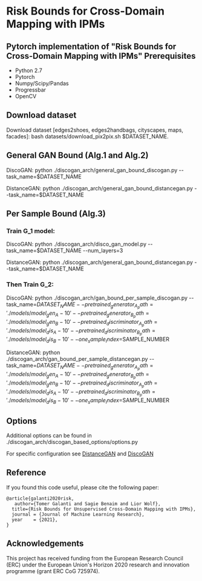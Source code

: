 # Risk Bounds for Cross-Domain Mapping with IPMs

Pytorch implementation of "Risk Bounds for Cross-Domain Mapping with IPMs" 
Prerequisites
--------------
- Python 2.7
- Pytorch
- Numpy/Scipy/Pandas
- Progressbar
- OpenCV

## Download dataset
Download dataset [edges2shoes, edges2handbags, cityscapes, maps, facades]:
bash datasets/download_pix2pix.sh $DATASET_NAME.

## General GAN Bound (Alg.1 and Alg.2)
DiscoGAN:
python ./discogan_arch/general_gan_bound_discogan.py --task_name=$DATASET_NAME

DistanceGAN:
python ./discogan_arch/general_gan_bound_distancegan.py --task_name=$DATASET_NAME

## Per Sample Bound (Alg.3)

### Train G_1 model:
DiscoGAN:
python ./discogan_arch/disco_gan_model.py --task_name=$DATASET_NAME --num_layers=3

DistanceGAN:
python ./discogan_arch/general_gan_bound_distancegan.py --task_name=$DATASET_NAME

### Then Train G_2:
DiscoGAN:
python ./discogan_arch/gan_bound_per_sample_discogan.py --task_name=$DATASET_NAME --pretrained_generator_A_path='./models/model_gen_A-10' --pretrained_generator_B_path='./models/model_gen_B-10' --pretrained_discriminator_A_path='./models/model_dis_A-10' --pretrained_discriminator_B_path='./models/model_dis_B-10' --one_sample_index=$SAMPLE_NUMBER

DistanceGAN:
python ./discogan_arch/gan_bound_per_sample_distancegan.py --task_name=$DATASET_NAME --pretrained_generator_A_path='./models/model_gen_A-10' --pretrained_generator_B_path='./models/model_gen_B-10' --pretrained_discriminator_A_path='./models/model_dis_A-10' --pretrained_discriminator_B_path='./models/model_dis_B-10' --one_sample_index=$SAMPLE_NUMBER

## Options
Additional options can be found in ./discogan_arch/discogan_based_options/options.py

For specific configuration see [DistanceGAN](https://github.com/sagiebenaim/DistanceGAN) and [DiscoGAN](https://github.com/SKTBrain/DiscoGAN)

## Reference
If you found this code useful, please cite the following paper:
```
@article{galanti2020risk,
   author={Tomer Galanti and Sagie Benaim and Lior Wolf},
  title={Risk Bounds for Unsupervised Cross-Domain Mapping with IPMs},
  journal = {Journal of Machine Learning Research},
  year    = {2021},
}
```

## Acknowledgements
This project has received funding from the European Research Council (ERC) under the European Union's Horizon 2020 research and innovation programme (grant ERC CoG 725974).



